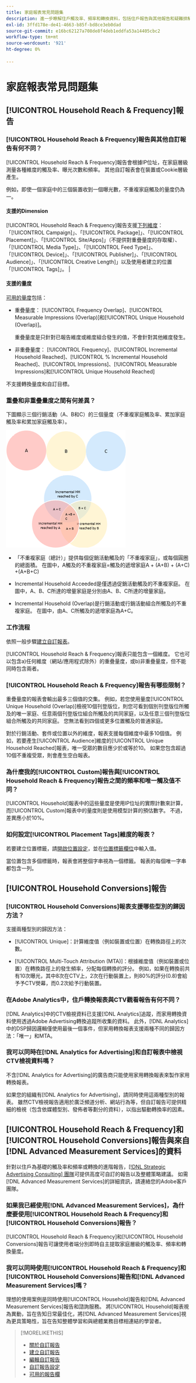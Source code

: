 ```yaml
---
title: 家庭報表常見問題集
description: 進一步瞭解住戶觸及率、頻率和轉換資料，包括住戶報告與其他報告和疑難排解的差異。
exl-id: 3ffd178e-de41-4663-b85f-bd8ce3eb0dad
source-git-commit: e16bc62127a708de8f4deb1eddfa53a14405cbc2
workflow-type: tm+mt
source-wordcount: '921'
ht-degree: 0%

---
```


# 家庭報表常見問題集

## [!UICONTROL Household Reach & Frequency]報告

### [!UICONTROL Household Reach & Frequency]報告與其他自訂報告有何不同？

[!UICONTROL Household Reach & Frequency]報告會根據IP位址，在家庭層級測量各種維度的觸及率、曝光次數和頻率。 其他自訂報表會在裝置或Cookie層級產生。

例如，即使一個家庭中的三個裝置收到一個曝光數，不重複家庭觸及的量度仍為一。

#### 支援的Dimension

[!UICONTROL Household Reach & Frequency]報告支援[下列維度](/help/dsp/reports/report-columns.md)：「[!UICONTROL Campaign]」、「[!UICONTROL Package]」、「[!UICONTROL Placement]」、「[!UICONTROL Site/Apps]」（不提供對重疊量度的存取權）、「[!UICONTROL Media Type]」、「[!UICONTROL Feed Type]」、「[!UICONTROL Device]」、「[!UICONTROL Publisher]」、「[!UICONTROL Audience]」、「[!UICONTROL Creative Length]」以及使用者建立的位置「[!UICONTROL Tags]」。 |

#### 支援的量度

[可用的量度](/help/dsp/reports/report-columns.md)包括：

* 重疊量度： [!UICONTROL Frequency Overlap]、[!UICONTROL Measurable Impressions (Overlap)]和[!UICONTROL Unique Household (Overlap)]。

  重疊量度是只針對已報告維度或維度組合發生的值，不會針對其他維度發生。<!-- For example, it might show the ?? -->

* 非重疊量度： [!UICONTROL Frequency]、[!UICONTROL Incremental Household Reached]、[!UICONTROL % Incremental Household Reached]、[!UICONTROL Impressions]、[!UICONTROL Measurable Impressions]和[!UICONTROL Unique Household Reached]

不支援轉換量度和自訂目標。

### 重疊和非重疊量度之間有何差異？

下圖顯示三個行銷活動（A、B和C）的三個量度（不重複家庭觸及率、累加家庭觸及率和累加家庭觸及率）。

![家庭重疊量度圖例](/help/dsp/assets/household-overlap-metrics-illustration.png "家庭重疊量度圖例")

* 「不重複家庭（總計）」提供每個促銷活動觸及的「不重複家庭」，或每個圓圈的總面積。 在圖中，A觸及的不重複家庭=觸及的遞增家庭A + (A+B) + (A+C) +(A+B+C)

* Incremental Household Acceeded是僅透過促銷活動觸及的不重複家庭。 在圖中，A、B、C所達的增量家庭是分別由A、B、C所達的增量家庭。

* Incremental Household (Overlap)是行銷活動或行銷活動組合所觸及的不重複家庭。 在圖中，由A、C所觸及的遞增家庭為A+C。

### 工作流程

依照一般步驟[建立自訂報表](report-create.md)。

[!UICONTROL Household Reach & Frequency]報表只能包含一個維度。 它也可以包含a)任何維度（網站/應用程式除外）的重疊量度，或b)非重疊量度，但不能同時包含兩者。

### [!UICONTROL Household Reach & Frequency]報告有哪些限制？

重疊量度的報表會輸出最多三個值的交集。 例如，若您使用量度[!UICONTROL Unique Household (Overlap)]檢視10個刊登版位，則您可看到個別刊登版位所觸及的唯一家庭、任意兩個刊登版位組合所觸及的共同家庭，以及任意三個刊登版位組合所觸及的共同家庭。 您無法看到四個或更多位置觸及的普通家庭。

對於行銷活動、套件或位置以外的維度，報表支援每個維度中最多10個值。 例如，若要產生[!UICONTROL Audience]維度的[!UICONTROL Unique Household Reached]報表，唯一受眾的數目應少於或等於10。 如果您包含超過10個不重複受眾，則會產生空白報表。

### 為什麼我的[!UICONTROL Custom]報告與[!UICONTROL Household Reach & Frequency]報告之間的頻率和唯一觸及值不同？

[!UICONTROL Household]報表中的這些量度是使用IP位址的實際計數來計算，而[!UICONTROL Custom]報表中的量度則是使用模型計算的預估數字。 不過，差異應小於10%。

### 如何設定[!UICONTROL Placement Tags]維度的報表？

若要建立位置標籤，請[開啟位置設定](/help/dsp/campaign-management/placements/placement-edit.md)，並在[位置標籤欄位](/help/dsp/campaign-management/placements/placement-settings.md)中輸入值。

當位置包含多個標籤時，報表會將整個字串視為一個標籤。 報表的每個唯一字串都包含一列。

## [!UICONTROL Household Conversions]報告

### [!UICONTROL Household Conversions]報表支援哪些型別的歸因方法？

支援兩種型別的歸因方法：

* [!UICONTROL Unique]：計算維度值（例如裝置或位置）在轉換路徑上的次數。

* [!UICONTROL Multi-Touch Attribution (MTA)]：根據維度值（例如裝置或位置）在轉換路徑上的發生頻率，分配每個轉換的評分。 例如，如果在轉換前共有10次曝光，其中8次在CTV上，2次在行動裝置上，則80%的評分(0.8)會給予予CTV熒幕，而0.2次給予行動裝置。

### 在Adobe Analytics中，住戶轉換報表與CTV觀看報告有何不同？

[!DNL Analytics]中的CTV檢視資料已支援[!DNL Analytics]追蹤，而家用轉換資料使用透過Adobe Advertising轉換追蹤所收集的資料。 此外，[!DNL Analytics]中的DSP歸因邏輯僅使用最後一個事件，但家用轉換報表支援兩種不同的歸因方法：「唯一」和MTA。

### 我可以同時在[!DNL Analytics for Advertising]和自訂報表中檢視CTV檢視資料嗎？

不含[!DNL Analytics for Advertising]的廣告商只能使用家用轉換報表來製作家用轉換報表。

如果您的組織有[!DNL Analytics for Advertising]，請同時使用這兩種型別的報表。 雖然CTV檢視報告適用於廣泛頻道分析、網站行為等，但自訂報告可提供精細的檢視（包含依媒體型別、發佈者等劃分的資料），以指出驅動轉換率的因素。

## [!UICONTROL Household Reach & Frequency]和[!UICONTROL Household Conversions]報告與來自[!DNL Advanced Measurement Services]的資料

針對以住戶為基礎的觸及率和頻率或轉換的進階報告，[[!DNL Strategic Advertising Consulting] 團隊](/help/dsp/introduction/advanced-measurement-services.md)可提供高度可自訂的報告以及整體策略建議。 如需[!DNL Advanced Measurement Services]的詳細資訊，請連絡您的Adobe客戶團隊。

### 如果我已經使用[!DNL Advanced Measurement Services]，為什麼要使用[!UICONTROL Household Reach & Frequency]和[!UICONTROL Household Conversions]報告？

[!UICONTROL Household Reach & Frequency]和[!UICONTROL Household Conversions]報告可讓使用者端分別即時自主提取家庭層級的觸及率、頻率和轉換量度。

### 我可以同時使用[!UICONTROL Household Reach & Frequency]和[!UICONTROL Household Conversions]報告和[!DNL Advanced Measurement Services]嗎？

理想的使用案例是同時使用[!UICONTROL Household]報告和[!DNL Advanced Measurement Services]報告和諮詢服務。 將[!UICONTROL Household]報表視為異動，旨在告知日常最佳化，將[!DNL Advanced Measurement Services]視為更具策略性，旨在告知整體學習和與總體業務目標相連結的學習者。

>[!MORELIKETHIS]
>
>* [關於自訂報告](/help/dsp/reports/report-about.md)
>* [建立自訂報告](/help/dsp/reports/report-create.md)
>* [編輯自訂報告](/help/dsp/reports/report-edit.md)
>* [自訂報告設定](/help/dsp/reports/report-settings.md)
>* [可用的報告欄](/help/dsp/reports/report-columns.md)
